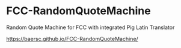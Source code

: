 # FCC-RandomQuoteMachine
Random Quote Machine for FCC with integrated Pig Latin Translator

https://baersc.github.io/FCC-RandomQuoteMachine/
